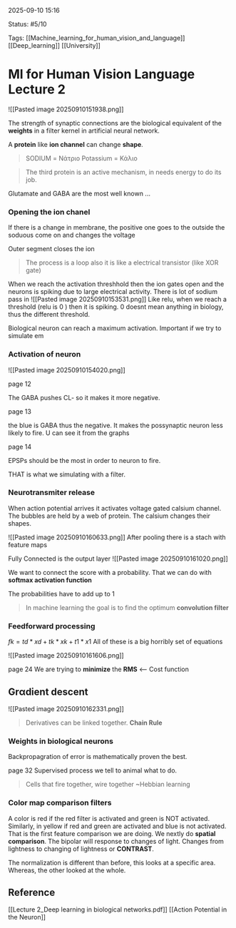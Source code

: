 
2025-09-10 15:16

Status: #5/10

Tags: [[Machine_learning_for_human_vision_and_language]] [[Deep_learning]] [[University]]

# Ml for Human Vision Language Lecture 2

![[Pasted image 20250910151938.png]]

The strength of synaptic connections are the biological equivalent of the **weights** in a filter kernel in artificial neural network.

A **protein** like **ion channel** can change **shape**. 

> SODIUM = Νάτριο
> Potassium = Κάλιο

> The third protein is an active mechanism, in needs energy to do its job.

Glutamate and GABA are the most well known ... 

### Opening the ion chanel
If there is a change in membrane, the positive one goes to the outside the soduous come on and changes the voltage

Outer segment closes the ion

> The process is a loop also it is like a electrical transistor (like XOR gate)

When we reach the activation threshhold then the ion gates open and the neurons is spiking due to large electrical activity. There is lot of sodium pass in
![[Pasted image 20250910153531.png]]
Like relu, when we reach a threshold (relu  is 0 ) then it is spiking. 0 doesnt mean anything in biology, thus the different threshold.

Biological neuron can reach a maximum activation. Important if we try to simulate em

### Activation of neuron
![[Pasted image 20250910154020.png]]

page 12

The GABA pushes CL- so it makes it more negative.

page 13

the blue is GABA thus the negative. It makes the possynaptic neuron less likely to fire. U can see it from the graphs

page 14

EPSPs should be the most in order to neuron to fire.

THAT is what we simulating with a filter.

### Neurotransmiter release

When action potential arrives it activates voltage gated calsium channel. The bubbles are held by a web of protein. The calsium changes their shapes. 

![[Pasted image 20250910160633.png]]
After pooling there is a stach with feature maps

Fully Connected is the output layer
![[Pasted image 20250910161020.png]]

We want to connect the score with a probability. That we can do with **softmax activation function** 

The probabilities have to add up to 1

> In machine learning the goal is to find the optimum **convolution filter**

### Feedforward processing

$fk = td*xd + tk*xk + t1*x1$ 
All of these is a big horribly set of equations

![[Pasted image 20250910161606.png]]

page 24 
We are trying to **minimize** the **RMS** <-- Cost function

## Grαdient descent
![[Pasted image 20250910162331.png]]

> Derivatives can be linked together. **Chain Rule**

### Weights in biological neurons
Backpropagration of error is mathematically proven the best.

page 32
	Supervised process we tell to animal what to do.
	

> Cells that fire together, wire together ~Hebbian learning

### Color map comparison filters

A color is red if the red filter is activated and green is NOT activated. Similarly, in yellow if red and green are activated and blue is not activated.
That is the first feature comparison we are doing. We nextly do **spatial comparison**. The bipolar will response to changes of light. Changes from lightness to changing of lightness or **CONTRAST**.

The normalization is different than before, this looks at a specific area. Whereas, the other looked at the whole.

## Reference

[[Lecture 2_Deep learning in biological networks.pdf]]
[[Action Potential in the Neuron]]